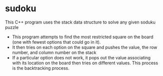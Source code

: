 # sudoku
This C++ program uses the stack data structure to solve any given soduku puzzle
- This program attempts to find the most restricted square on the board (one with fewest options that could go in it).
- It then tries on each option on the square and pushes the value, the row number, and column number on the stack
- If a particular option does not work, it pops out the value associating with its location on the board then tries on different values. This process is the backtracking process. 
